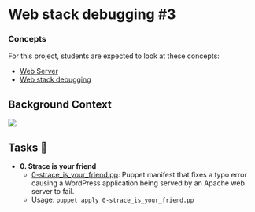 # Web stack debugging #3

<h3>Concepts</h3>

For this project, students are expected to look at these concepts:

<ul>
<li><a href="https://alx-intranet.hbtn.io/concepts/17">Web Server</a></li>
<li><a href="https://alx-intranet.hbtn.io/concepts/68">Web stack debugging</a></li>
</ul>

<h2>Background Context</h2>

<img src="https://s3.amazonaws.com/intranet-projects-files/holbertonschool-sysadmin_devops/293/d42WuBh.png">


## Tasks :page_with_curl:

* **0. Strace is your friend**
  * [0-strace_is_your_friend.pp](./0-strace_is_your_friend.pp): Puppet manifest
  that fixes a typo error causing a WordPress application being served by an Apache
  web server to fail.
  * Usage: `puppet apply 0-strace_is_your_friend.pp`
